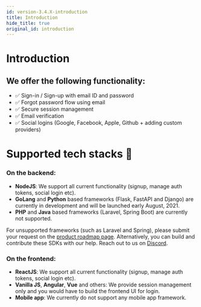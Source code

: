 ```yaml
---
id: version-3.4.X-introduction
title: Introduction
hide_title: true
original_id: introduction
---
```


# Introduction

## We offer the following functionality:
- ✅ Sign-in / Sign-up with email ID and password
- ✅ Forgot password flow using email
- ✅ Secure session management
- ✅ Email verification
- ✅ Social logins (Google, Facebook, Apple, Github + adding custom providers)


# Supported tech stacks 🙌
### On the backend:
- **NodeJS**: We support all current functionality (signup, manage auth tokens, social login etc).
- **GoLang** and **Python** based frameworks (Flask, FastAPI and Django) are currently in development and will be launched early August, 2021.
- **PHP** and **Java** based frameworks (Laravel, Spring Boot) are currently not supported. 

For unsupported frameworks (such as Laravel and Spring), please submit your request on the [product roadmap page](/product-roadmap). Alternatively, you can build and contribute these SDKs with our help. Reach out to us on [Discord](/discord).

### On the frontend:
- **ReactJS**: We support all current functionality (signup, manage auth tokens, social login etc).
- **Vanilla JS**, **Angular**, **Vue** and others: We provide session management only and you would have to build the frontend UI for login.
- **Mobile app**: We currently do not support any mobile app framework.